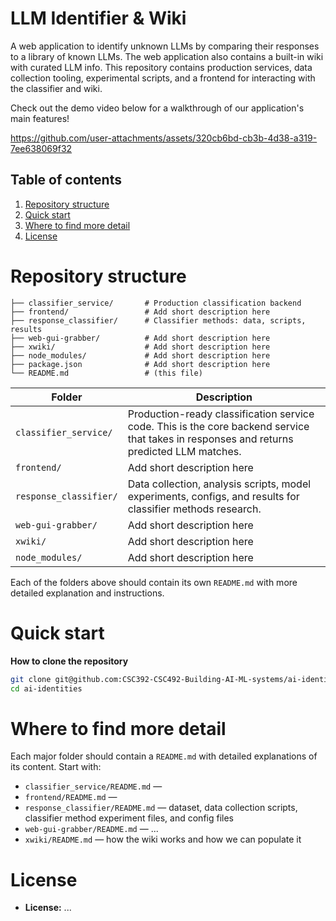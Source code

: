 # LLM Identifier & Wiki

A web application to identify unknown LLMs by comparing their responses to a library of known 
LLMs. The web application also contains a built-in wiki with curated LLM info. This repository 
contains production services, data collection tooling, experimental scripts, and a frontend
for interacting with the classifier and wiki.

Check out the demo video below for a walkthrough of our application's main features! 

https://github.com/user-attachments/assets/320cb6bd-cb3b-4d38-a319-7ee638069f32

## Table of contents

1. [Repository structure](#repository-structure)
2. [Quick start](#quick-start)
3. [Where to find more detail](#where-to-find-more-detail)
4. [License](#license)


# Repository structure

```
├── classifier_service/       # Production classification backend
├── frontend/                 # Add short description here
├── response_classifier/      # Classifier methods: data, scripts, results
├── web-gui-grabber/          # Add short description here
├── xwiki/                    # Add short description here
├── node_modules/             # Add short description here
├── package.json              # Add short description here
└── README.md                 # (this file)
```

| Folder         | Description                                                                                                                               |
| -------------- |-------------------------------------------------------------------------------------------------------------------------------------------|
| `classifier_service/` | Production-ready classification service code. This is the core backend service that takes in responses and returns predicted LLM matches. |
| `frontend/`    | Add short description here                                                                                                                |
| `response_classifier/` | Data collection, analysis scripts, model experiments, configs, and results for classifier methods research.                               |
| `web-gui-grabber/` | Add short description here                                                                                                                |
| `xwiki/`       | Add short description here                                                                                                                |
| `node_modules/` | Add short description here                                                                                                                |

Each of the folders above should contain its own `README.md` with more detailed explanation and instructions.

# Quick start

**How to clone the repository**

```bash
git clone git@github.com:CSC392-CSC492-Building-AI-ML-systems/ai-identities.git
cd ai-identities
```

# Where to find more detail

Each major folder should contain a `README.md` with detailed explanations of its content. Start with:

* `classifier_service/README.md` — 
* `frontend/README.md` — 
* `response_classifier/README.md` — dataset, data collection scripts, classifier method experiment files, and config files
* `web-gui-grabber/README.md` — ...
* `xwiki/README.md` — how the wiki works and how we can populate it


# License

* **License:** ...

